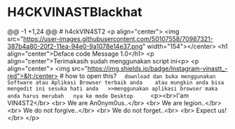 # H4CKVINASTBlackhat
@@ -1 +1,24 @@ # h4ckVIN4ST2 &lt;p align="center">   &lt;img src="https://user-images.githubusercontent.com/50107558/70987321-387b4a80-20f2-11ea-94e0-9a1078e14e37.png" width="154">&lt;/center>   &lt;h1 align="center">Deface code Message 1.0&lt;/h1>   &lt;p align="center">Terimakasih sudah menggunakan script ini&lt;p> &lt;p align="center">   &lt;img src="https://img.shields.io/badge/Instagram-vinastt_-red">&lt;/center>     # how to open this?   ```   download dan buka menggunakan Software atau Aplikasi Browser terbaik anda    atau mungkin anda bisa mengedit ini sesuka hati anda   >>menggunakan aplikasi browser maka anda harus merubah   nya ke mode Desktop      ```  &lt;p>&lt;br>I'am VIN4ST2&lt;/br>  &lt;br>     We are An0nym0us..&lt;/br>  &lt;br>      We are legion..&lt;/br>  &lt;br>         We do not forgive..&lt;/br>  &lt;br>           We do not forget..&lt;br>  &lt;br>             Expect us!&lt;/br>   &lt;/p>

